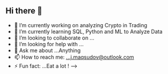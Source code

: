 ## Hi there 👋


- 🔭 I’m currently working on analyzing Crypto in Trading 
- 🌱 I’m currently learning SQL, Python and ML to Analyze Data 
- 👯 I’m looking to collaborate on ...
- 🤔 I’m looking for help with ...
- 💬 Ask me about ...Anything
- 📫 How to reach me: ...j.maqsudov@outlook.com
- ⚡ Fun fact: ...Eat a lot !
-->
